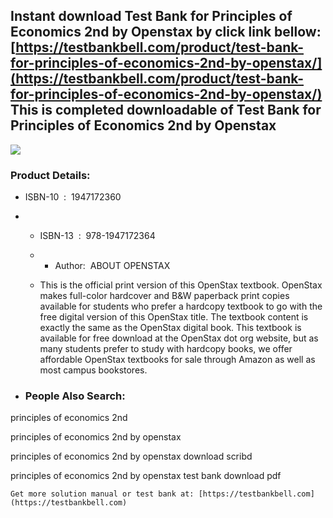Instant download **Test Bank for Principles of Economics 2nd by Openstax** by click link bellow:  
[https://testbankbell.com/product/test-bank-for-principles-of-economics-2nd-by-openstax/](https://testbankbell.com/product/test-bank-for-principles-of-economics-2nd-by-openstax/)  
This is completed downloadable of Test Bank for Principles of Economics 2nd by Openstax
---------------------------------------------------------------------------------------


![](https://testbankbell.com/wp-content/uploads/2023/05/Economics2e-BookCard-600x600-1-300x300.png)
### Product Details:


* ISBN-10 ‏ : ‎ 1947172360
* * ISBN-13 ‏ : ‎ 978-1947172364
  * * Author:  ABOUT OPENSTAX
   
  * This is the official print version of this OpenStax textbook. OpenStax makes full-color hardcover and B&W paperback print copies available for students who prefer a hardcopy textbook to go with the free digital version of this OpenStax title. The textbook content is exactly the same as the OpenStax digital book. This textbook is available for free download at the OpenStax dot org website, but as many students prefer to study with hardcopy books, we offer affordable OpenStax textbooks for sale through Amazon as well as most campus bookstores.
 
* ### People Also Search:

principles of economics 2nd

principles of economics 2nd by openstax

principles of economics 2nd by openstax download scribd

principles of economics 2nd by openstax test bank download pdf


    Get more solution manual or test bank at: [https://testbankbell.com](https://testbankbell.com)

